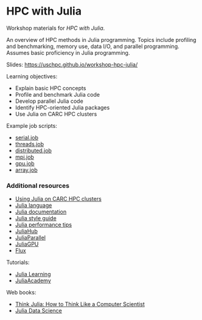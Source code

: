 # HPC with Julia

Workshop materials for *HPC with Julia*.

An overview of HPC methods in Julia programming. Topics include profiling and benchmarking, memory use, data I/O, and parallel programming. Assumes basic proficiency in Julia programming.

Slides: https://uschpc.github.io/workshop-hpc-julia/

Learning objectives:

- Explain basic HPC concepts
- Profile and benchmark Julia code
- Develop parallel Julia code
- Identify HPC-oriented Julia packages
- Use Julia on CARC HPC clusters

Example job scripts:

- [serial.job](job-scripts/serial.job)
- [threads.job](job-scripts/threads.job)
- [distributed.job](job-scripts/distributed.job)
- [mpi.job](job-scripts/mpi.job)
- [gpu.job](job-scripts/gpu.job)
- [array.job](job-scripts/array.job)

### Additional resources

- [Using Julia on CARC HPC clusters](https://www.carc.usc.edu/user-information/user-guides/software-and-programming/julia)
- [Julia language](https://www.julialang.org)
- [Julia documentation](https://docs.julialang.org/en/v1/)
- [Julia style guide](https://docs.julialang.org/en/v1/manual/style-guide/)
- [Julia performance tips](https://docs.julialang.org/en/v1/manual/performance-tips/)
- [JuliaHub](https://juliahub.com/ui/Home)
- [JuliaParallel](https://github.com/JuliaParallel)
- [JuliaGPU](https://juliagpu.org/)
- [Flux](https://fluxml.ai/)

Tutorials:

- [Julia Learning](https://julialang.org/learning/)
- [JuliaAcademy](https://juliaacademy.com/courses)

Web books:

- [Think Julia: How to Think Like a Computer Scientist](https://benlauwens.github.io/ThinkJulia.jl/latest/book.html)
- [Julia Data Science](https://juliadatascience.io/)
